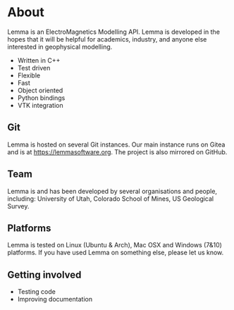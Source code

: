# About
Lemma is an ElectroMagnetics Modelling API. Lemma is developed in the hopes that it will be helpful for academics, industry, and anyone else interested in geophysical  modelling.

* Written in C++ 
* Test driven   
* Flexible 
* Fast 
* Object oriented 
* Python bindings
* VTK integration 

## Git 
Lemma is hosted on several Git instances. Our main instance runs on Gitea and is at https://lemmasoftware.org. The project is also mirrored on GitHub. 

## Team 
Lemma is and has been developed by several organisations and people, including: University of Utah, Colorado School of Mines, US Geological Survey. 

## Platforms 
Lemma is tested on Linux (Ubuntu & Arch), Mac OSX and Windows (7&10) platforms. 
If you have used Lemma on something else, please let us know. 

## Getting involved
* Testing code
* Improving documentation
